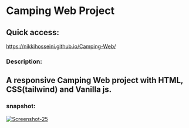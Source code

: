# Camping Web Project

## Quick access:

https://nikkihosseini.github.io/Camping-Web/

### Description:
A responsive Camping Web project with HTML, CSS(tailwind) and Vanilla js.
---
### snapshot:
<a href="https://ibb.co/yXcL9F2"><img src="https://i.ibb.co/SP4qjwS/Screenshot-25.png" alt="Screenshot-25" border="0"></a>
